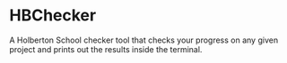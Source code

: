 # HBChecker
A  Holberton School checker tool that checks your progress on any given project and prints out the results inside the terminal.
